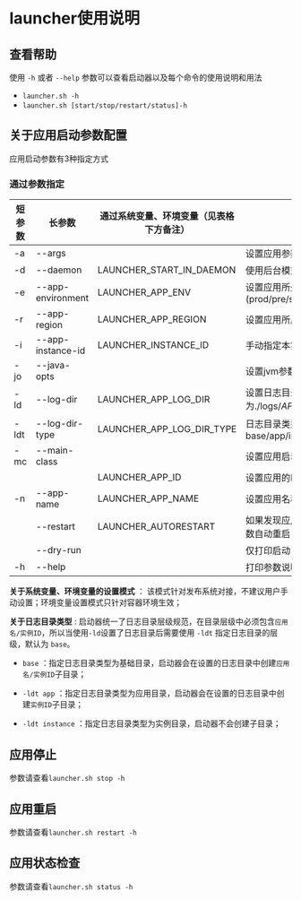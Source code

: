 # launcher使用说明

## 查看帮助
使用 `-h` 或者 `--help` 参数可以查看启动器以及每个命令的使用说明和用法

* `launcher.sh -h`
* `launcher.sh [start/stop/restart/status]-h`

## 关于应用启动参数配置

应用启动参数有3种指定方式

### 通过参数指定
    
| 短参数 | 长参数            | 通过系统变量、环境变量（见表格下方备注） | 说明                                                         | 示例                               |
| ------ | ----------------- | ---------------------------------------- | ------------------------------------------------------------ |----------------------------------|
| -a     | --args            |                                          | 设置应用参数                                                 | -a server.port=80                |
| -d     | --daemon          | LAUNCHER_START_IN_DAEMON                | 使用后台模式执行                                             | -d                               |
| -e     | --app-environment | LAUNCHER_APP_ENV                               | 设置应用所处环境(prod/pre/stress/live/dev)             | -e dev                           |
| -r     | --app-region      | LAUNCHER_APP_REGION                            | 设置应用所属的区域，例如IDC_CODE）                           | -r beijing                            |
| -i     | --app-instance-id | LAUNCHER_INSTANCE_ID                           | 手动指定本实例ID                                             |                                  |
| -jo    | --java-opts       |                                          | 设置jvm参数，允许设置多次（追加）                            | -jo '-Xmx4g -Xms4g'              |
| -ld    | --log-dir         | LAUNCHER_APP_LOG_DIR                           | 设置日志目录，默认为./logs/$APP_NAME/$APP_INSTANCE_ID        | --ld /home/www/logs              |
| -ldt   | --log-dir-type    | LAUNCHER_APP_LOG_DIR_TYPE                      | 日志目录类型（见表格下方备注），base/app/instance            |                                  |
| -mc    | --main-class      |                                          | 设置应用启动类                                               | -mc org.gy.framework.sample.main |
|        |                   | LAUNCHER_APP_ID                                | 设置应用的ID                                                 |                                  |
| -n     | --app-name        | LAUNCHER_APP_NAME                              | 设置应用名称                                                 | -n launcher-sample               |
|        | --restart         | LAUNCHER_AUTORESTART                    | 如果发现应用已经启动，则使用上次的参数自动重启               |                                  |
|        | --dry-run         |                                          | 仅打印启动日志，不启动服务（调试用）                         |                                  |
| -h     | --help            |                                          | 打印参数说明                                                 |                                  |

**关于系统变量、环境变量的设置模式** ： 该模式针对发布系统对接，不建议用户手动设置；环境变量设置模式只针对容器环境生效；

**关于日志目录类型** : 启动器统一了日志目录层级规范，在目录层级中必须包含`应用名/实例ID`，所以当使用`-ld`设置了日志目录后需要使用 `-ldt` 指定日志目录的层级，默认为 `base`。

* `base` ：指定日志目录类型为基础目录，启动器会在设置的日志目录中创建`应用名/实例ID`子目录；

* `-ldt app` ：指定日志目录类型为应用目录，启动器会在设置的日志目录中创建`实例ID`子目录；

* `-ldt instance` ：指定日志目录类型为实例目录，启动器不会创建子目录；


## 应用停止
    
参数请查看`launcher.sh stop -h`

## 应用重启

参数请查看`launcher.sh restart -h`

## 应用状态检查

参数请查看`launcher.sh status -h`